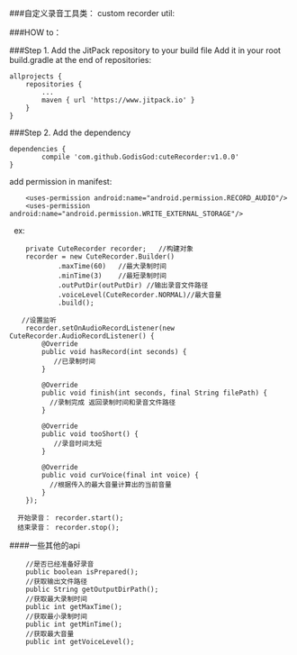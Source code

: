 
###自定义录音工具类：
custom recorder util:

###HOW to：

###Step 1. Add the JitPack repository to your build file
Add it in your root build.gradle at the end of repositories:

	allprojects {
		repositories {
			...
			maven { url 'https://www.jitpack.io' }
		}
	}
###Step 2. Add the dependency

	dependencies {
	        compile 'com.github.GodisGod:cuteRecorder:v1.0.0'
	}
  
add permission in manifest:
```
    <uses-permission android:name="android.permission.RECORD_AUDIO"/>
    <uses-permission android:name="android.permission.WRITE_EXTERNAL_STORAGE"/>
```
  
ex:

        private CuteRecorder recorder;   //构建对象
        recorder = new CuteRecorder.Builder()
                .maxTime(60)   //最大录制时间
                .minTime(3)    //最短录制时间
                .outPutDir(outPutDir) //输出录音文件路径
                .voiceLevel(CuteRecorder.NORMAL)//最大音量
                .build();
                
       //设置监听
        recorder.setOnAudioRecordListener(new CuteRecorder.AudioRecordListener() {
            @Override
            public void hasRecord(int seconds) {
               //已录制时间
            }

            @Override
            public void finish(int seconds, final String filePath) {
              //录制完成 返回录制时间和录音文件路径
            }

            @Override
            public void tooShort() {
               //录音时间太短
            }

            @Override
            public void curVoice(final int voice) {
              //根据传入的最大音量计算出的当前音量
            }
        });
	
	  开始录音： recorder.start();
  	  结束录音： recorder.stop();
	
####一些其他的api

```
    //是否已经准备好录音
    public boolean isPrepared();
    //获取输出文件路径
    public String getOutputDirPath();
    //获取最大录制时间
    public int getMaxTime();
    //获取最小录制时间
    public int getMinTime();
    //获取最大音量
    public int getVoiceLevel();
```
